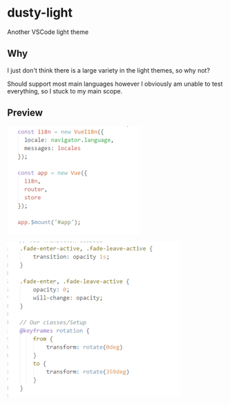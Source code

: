 # dusty-light

Another VSCode light theme

## Why

I just don't think there is a large variety in the light themes, so why not?

Should support most main languages however I obviously am unable to test everything, so I stuck to my main scope.

## Preview


![](js.png)

![](sass.png)


